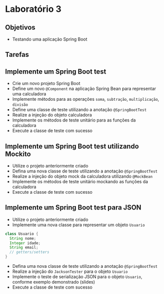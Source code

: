 # Laboratório 3

## Objetivos
- Testando uma aplicação Spring Boot

## Tarefas
## Implemente um Spring Boot test
- Crie um novo projeto Spring Boot
- Define um novo `@Component` na aplicação Spring Bean para representar uma calculadora
- Implemente métodos para as operações `soma`, `subtração`, `multiplicação`, `divisão`
- Define uma classe de teste utilizando a anotação `@SpringBootTest`
- Realize a injeção do objeto calculadora
- Implemente os métodos de teste unitário para as funções da calculadora
- Execute a classe de teste com sucesso

## Implemente um Spring Boot test utilizando Mockito
- Utilize o projeto anteriormente criado
- Defina uma nova classe de teste utilizando a anotação `@SpringBootTest`
- Realize a injeção do objeto mock da calculadora utilizando `@MockBean`
- Implemente os métodos de teste unitário mockando as funções da calculadora
- Execute a classe de teste com sucesso

## Implemente um Spring Boot test para JSON
- Utilize o projeto anteriormente criado
- Implemente uma nova classe para representar um objeto `Usuario`
```java
class Usuario {
  String nome;
  Integer idade;
  String email;
  // getters/setters
}
```
- Defina uma nova classe de teste utilizando a anotação `@SpringBootTest`
- Realize a injeção do `JacksonTester` para o objeto `Usuario`
- Implemente o teste de serialização JSON para o objeto `Usuario`, conforme exemplo demonstrado (slides)
- Execute a classe de teste com sucesso
